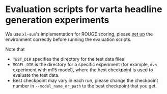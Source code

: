 # Evaluation scripts for varta headline generation experiments

We use `xl-sum`'s implementation for ROUGE scoring, please [set up](https://github.com/csebuetnlp/xl-sum/tree/master/multilingual_rouge_scoring) the environment correctly before running the evaluation scripts.

Note that 
- `TEST_DIR` specifies the directory for the test data files
- `MODEL_DIR` is the directory for a specific experiment (for example, `dvn` experiment with mT5 model), where the best checkpoint is used to evaluate the test data.
- Best checkpoint may vary in each run, please change the checkpoint number in `--model_name_or_path` to the best checkpoint that you get.